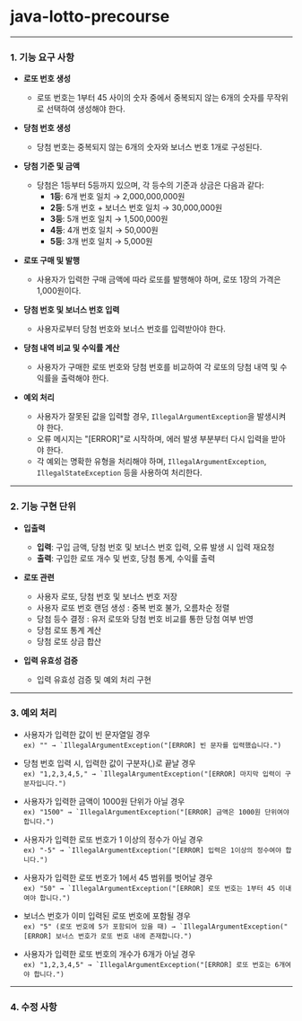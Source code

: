 # java-lotto-precourse
----
### 1. 기능 요구 사항

* **로또 번호 생성**
    - 로또 번호는 1부터 45 사이의 숫자 중에서 중복되지 않는 6개의 숫자를 무작위로 선택하여 생성해야 한다.

* **당첨 번호 생성**
    - 당첨 번호는 중복되지 않는 6개의 숫자와 보너스 번호 1개로 구성된다.

* **당첨 기준 및 금액**
    - 당첨은 1등부터 5등까지 있으며, 각 등수의 기준과 상금은 다음과 같다:
        - **1등**: 6개 번호 일치 → 2,000,000,000원
        - **2등**: 5개 번호 + 보너스 번호 일치 → 30,000,000원
        - **3등**: 5개 번호 일치 → 1,500,000원
        - **4등**: 4개 번호 일치 → 50,000원
        - **5등**: 3개 번호 일치 → 5,000원

* **로또 구매 및 발행**
    - 사용자가 입력한 구매 금액에 따라 로또를 발행해야 하며, 로또 1장의 가격은 1,000원이다.

* **당첨 번호 및 보너스 번호 입력**
    - 사용자로부터 당첨 번호와 보너스 번호를 입력받아야 한다.

* **당첨 내역 비교 및 수익률 계산**
    - 사용자가 구매한 로또 번호와 당첨 번호를 비교하여 각 로또의 당첨 내역 및 수익률을 출력해야 한다.

* **예외 처리**
    - 사용자가 잘못된 값을 입력할 경우, `IllegalArgumentException`을 발생시켜야 한다.
    - 오류 메시지는 "[ERROR]"로 시작하며, 에러 발생 부분부터 다시 입력을 받아야 한다.
    - 각 예외는 명확한 유형을 처리해야 하며, `IllegalArgumentException`, `IllegalStateException` 등을 사용하여 처리한다.

---- 
### 2. 기능 구현 단위

* **입출력**
    - **입력**: 구입 금액, 당첨 번호 및 보너스 번호 입력, 오류 발생 시 입력 재요청
    - **출력**: 구입한 로또 개수 및 번호, 당첨 통계, 수익률 출력

* **로또 관련**
    - 사용자 로또, 당첨 번호 및 보너스 번호 저장
    - 사용자 로또 번호 랜덤 생성 : 중복 번호 불가, 오름차순 정렬
    - 당첨 등수 결정 : 유저 로또와 당첨 번호 비교를 통한 당첨 여부 반영
    - 당첨 로또 통계 계산
    - 당첨 로또 상금 합산

* **입력 유효성 검증**
    - 입력 유효성 검증 및 예외 처리 구현

----
### 3. 예외 처리

* 사용자가 입력한 값이 빈 문자열일 경우    
  ``` ex) "" → `IllegalArgumentException("[ERROR] 빈 문자를 입력했습니다.") ```

* 당첨 번호 입력 시, 입력한 값이 구분자(,)로 끝날 경우    
  ``` ex) "1,2,3,4,5," → `IllegalArgumentException("[ERROR] 마지막 입력이 구분자입니다.") ```

* 사용자가 입력한 금액이 1000원 단위가 아닐 경우  
  ``` ex) "1500" → `IllegalArgumentException("[ERROR] 금액은 1000원 단위여야 합니다.") ```

* 사용자가 입력한 로또 번호가 1 이상의 정수가 아닐 경우  
  ``` ex) "-5" → `IllegalArgumentException("[ERROR] 입력은 1이상의 정수여야 합니다.") ```

* 사용자가 입력한 로또 번호가 1에서 45 범위를 벗어날 경우  
  ``` ex) "50" → `IllegalArgumentException("[ERROR] 로또 번호는 1부터 45 이내여야 합니다.") ```

* 보너스 번호가 이미 입력된 로또 번호에 포함될 경우  
  ``` ex) "5" (로또 번호에 5가 포함되어 있을 때) → `IllegalArgumentException("[ERROR] 보너스 번호가 로또 번호 내에 존재합니다.") ```

* 사용자가 입력한 로또 번호의 개수가 6개가 아닐 경우  
  ``` ex) "1,2,3,4,5" → `IllegalArgumentException("[ERROR] 로또 번호는 6개여야 합니다.") ```

----
### 4. 수정 사항
